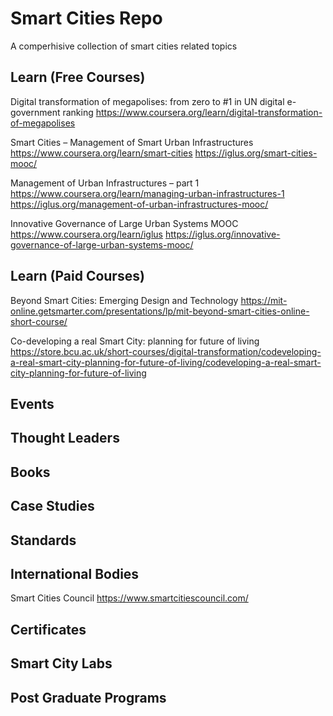 # Smart Cities Repo

A comperhisive collection of smart cities related topics


## Learn (Free Courses)

Digital transformation of megapolises: from zero to #1 in UN digital e-government ranking
https://www.coursera.org/learn/digital-transformation-of-megapolises

Smart Cities – Management of Smart Urban Infrastructures
https://www.coursera.org/learn/smart-cities
https://iglus.org/smart-cities-mooc/

Management of Urban Infrastructures – part 1
https://www.coursera.org/learn/managing-urban-infrastructures-1
https://iglus.org/management-of-urban-infrastructures-mooc/

Innovative Governance of Large Urban Systems MOOC
https://www.coursera.org/learn/iglus
https://iglus.org/innovative-governance-of-large-urban-systems-mooc/



## Learn (Paid Courses)
Beyond Smart Cities: Emerging Design and Technology
https://mit-online.getsmarter.com/presentations/lp/mit-beyond-smart-cities-online-short-course/

Co-developing a real Smart City: planning for future of living
https://store.bcu.ac.uk/short-courses/digital-transformation/codeveloping-a-real-smart-city-planning-for-future-of-living/codeveloping-a-real-smart-city-planning-for-future-of-living

## Events

## Thought Leaders

## Books

## Case Studies

## Standards

## International Bodies 
Smart Cities Council  https://www.smartcitiescouncil.com/

## Certificates

## Smart City Labs

## Post Graduate Programs

